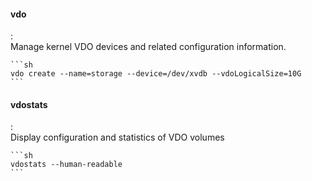 #### vdo
:   
    Manage kernel VDO devices and related configuration information.

    ```sh
    vdo create --name=storage --device=/dev/xvdb --vdoLogicalSize=10G
    ```

#### vdostats
:   
    Display configuration and statistics of VDO volumes
    
    ```sh
    vdostats --human-readable
    ```